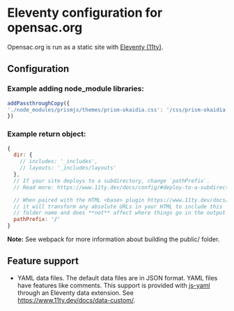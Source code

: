 # Eleventy configuration for opensac.org
Opensac.org is run as a static site with [Eleventy (11ty)](https://www.11ty.dev/).

## Configuration
### Example adding node_module libraries:
```js
addPassthroughCopy({
'./node_modules/prismjs/themes/prism-okaidia.css': '/css/prism-okaidia.css'
})
```
### Example return object:
```js
{
  dir: {
    // includes: '_includes',
    // layouts: '_includes/layouts'
  },
  // If your site deploys to a subdirectory, change `pathPrefix`.
  // Read more: https://www.11ty.dev/docs/config/#deploy-to-a-subdirectory-with-a-path-prefix

  // When paired with the HTML <base> plugin https://www.11ty.dev/docs/plugins/html-base/
  // it will transform any absolute URLs in your HTML to include this
  // folder name and does **not** affect where things go in the output folder.
  pathPrefix: '/'
}
```
**Note:** See webpack for more information about building the public/ folder.

## Feature support
- YAML data files. The default data files are in JSON format. YAML files have features like comments. This support is provided with [js-yaml](https://github.com/nodeca/js-yaml) through an Eleventy data extension. See https://www.11ty.dev/docs/data-custom/.